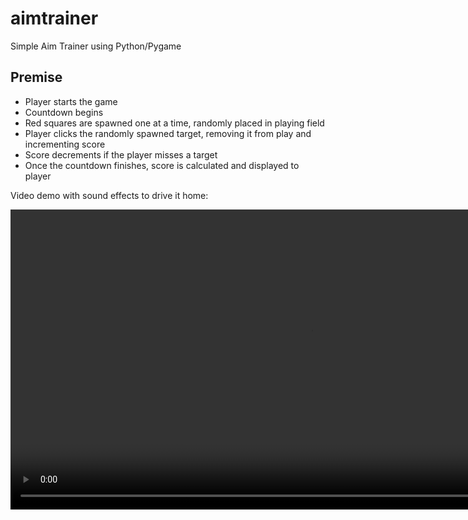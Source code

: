 # aimtrainer
Simple Aim Trainer using Python/Pygame

## Premise

* Player starts the game
* Countdown begins
* Red squares are spawned one at a time, randomly placed in playing field 
* Player clicks the randomly spawned target, removing it from play and incrementing score
* Score decrements if the player misses a target
* Once the countdown finishes, score is calculated and displayed to player

Video demo with sound effects to drive it home:

<video src='https://notaswe-blog-posts.s3.amazonaws.com/2023_03_06_aimbot01.mp4' width=960></video>